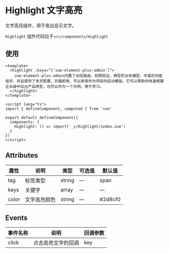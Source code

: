 # Highlight 文字高亮

文字高亮组件，用于突出显示文字。

`Highlight` 组件代码位于`src/components/Highlight`

## 使用

```vue
<template>
  <highlight :keys="['vue-element-plus-admin']">
    vue-element-plus-admin内置了动态路由，权限验证，典型的业务模型，丰富的功能组件，并且提供了多页配置，开箱即用，可以用来作为项目的启动模版。它可以帮助你快速搭建企业级中后台产品原型，也可以作为一个示例，用于学习。
  </highlight>
</template>

<script lang="ts">
import { defineComponent, computed } from 'vue'

export default defineComponent({
  components: {
    Highlight: () => import('_c/Highlight/index.vue')
  }
})
</script>
```

## Attributes

| 属性  | 说明         | 类型   | 可选值 | 默认值  |
| ----- | ------------ | ------ | ------ | ------- |
| tag   | 标签类型     | string | —      | span    |
| keys  | 关键字       | array  | —      | —       |
| color | 文字高亮颜色 | string | —      | #2d8cf0 |

## Events

| 事件名称 | 说明               | 回调参数 |
| -------- | ------------------ | -------- |
| click    | 点击高亮文字的回调 | key      |
